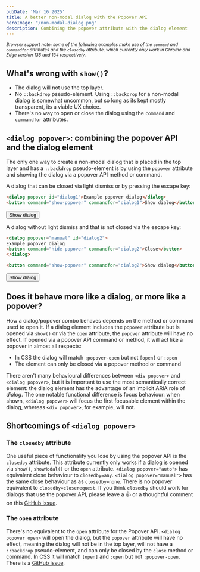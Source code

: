 ```yaml
---
pubDate: 'Mar 16 2025'
title: A better non-modal dialog with the Popover API
heroImage: "/non-modal-dialog.png"
description: Combining the popover attribute with the dialog element
---
```


<style>
::backdrop {
    background-color: rgba(0,0,0,.1) !important;
  }

  dialog {
    padding: 8px 12px;
    left: 16px;
    bottom: 16px;
    top: auto;
    right: auto;
  }
</style>

<small>*Browser support note: some of the following examples make use of the `command` and `commandfor` attributes and the `closedby` attribute, which currently only work in Chrome and Edge version 135 and 134 respectively.*</small>

## What's wrong with `show()`?

- The dialog will not use the top layer.
- No `::backdrop` pseudo-element. Using `::backdrop` for a non-modal dialog is somewhat uncommon, but so long as its kept mostly transparent, its a viable UX choice.
- There's no way to open or close the dialog using the `command` and `commandfor` attributes.

## `<dialog popover>`: combining the popover API and the dialog element

The only one way to create a non-modal dialog that is placed in the top layer and has a `::backdrop` pseudo-element is by using the `popover` attribute and showing the dialog via a popover API method or command.

A dialog that can be closed via light dismiss or by pressing the escape key:

```html
<dialog popover id="dialog1">Example popover dialog</dialog>
<button command="show-popover" commandfor="dialog1">Show dialog</button>
```

<dialog popover id="dialog1">Example popover dialog</dialog>
<button command="show-popover" commandfor="dialog1">Show dialog</button>

A dialog without light dismiss and that is not closed via the escape key:

```html
<dialog popover="manual" id="dialog2">
Example popover dialog
<button command="hide-popover" commandfor="dialog2">Close</button>
</dialog>

<button command="show-popover" commandfor="dialog2">Show dialog</button>
```

<style>
    #dialog2:popover-open {
        display: flex;
        gap: 12px;
        align-items: center;
    }
</style>

<dialog style="
    gap: 12px;
    align-items: center;" popover="manual" id="dialog2">
Example popover dialog
<button command="hide-popover" commandfor="dialog2">Close</button>
</dialog>
<button command="show-popover" commandfor="dialog2">Show dialog</button>

## Does it behave more like a dialog, or more like a popover?

How a dialog/popover combo behaves depends on the method or command used to open it. If a dialog element includes the `popover` attribute but is opened via `show()` or via the `open` attribute, the `popover` attribute will have no effect. If opened via a popover API command or method, it will act like a popover in almost all respects:

- In CSS the dialog will match `:popover-open` but not `[open]` or `:open`
- The element can only be closed via a popover method or command

There aren't many behavioural differences between `<div popover>` and `<dialog popover>`, but it is important to use the most semantically correct element: the dialog element has the advantage of an implicit ARIA role of *dialog*. The one notable functional difference is focus behaviour: when shown, `<dialog popover>` will focus the first focusable element within the dialog, whereas `<div popover>`, for example, will not.

## Shortcomings of `<dialog popover>`

### The `closedby` attribute

One useful piece of functionality you lose by using the popover API is the `closedby` attribute. This attribute currently only works if a dialog is opened via `show()`, `showModal()` or the `open` attribute. `<dialog popover="auto">` has equivalent close behaviour to `closedby=any`. `<dialog popover="manual">` has the same close behaviour as as `closedby=none`. There is no popover equivalent to `closedby=closerequest`. If you think `closedby` should work for dialogs that use the popover API, please leave a 👍 or a thoughtful comment on this [GitHub issue](https://github.com/whatwg/html/issues/11105). 

### The `open` attribute

There's no equivalent to the `open` attribute for the Popover API. `<dialog popover open>` will open the dialog, but the `popover` attribute will have no effect, meaning the dialog will not be in the top layer, will not have a `::backdrop` pseudo-element, and can only be closed by the `close` method or command. In CSS it will match `[open]` and `:open` but not `:popover-open`. There is a [GitHub issue](https://github.com/openui/open-ui/issues/771).
